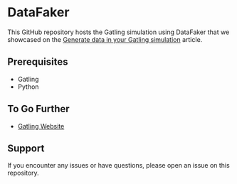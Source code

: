 
# DataFaker

This GitHub repository hosts the Gatling simulation using DataFaker that we showcased on the [Generate data in your Gatling simulation](https://gatling.io/blog/generate-data-in-your-gatling-simulation) article.


## Prerequisites

- Gatling
- Python


## To Go Further

* [Gatling Website](https://gatling.io/)

## Support

If you encounter any issues or have questions, please open an issue on this repository.
